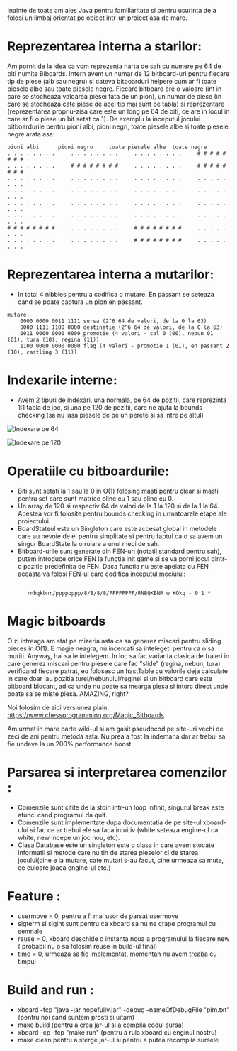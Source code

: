   Inainte de toate am ales Java pentru familiaritate si pentru usurinta de 
a folosi un limbaj orientat pe obiect intr-un proiect asa de mare.

Reprezentarea interna a starilor:
======

Am pornit de la idea ca vom reprezenta harta de sah cu numere pe 64 de biti
numite Biboards. Intern avem un numar de 12 bitboard-uri pentru fiecare tip
de piese (alb sau negru) si cateva bitboarduri helpere cum ar fi toate piesele
albe sau toate piesele negre. Fiecare bitboard are o valoare (int in care se
stocheaza valoarea piesei fata de un pion), un numar de piese (in care se
stocheaza cate piese de acel tip mai sunt pe tabla) si reprezentare 
(reprezentarea propriu-zisa care este un long pe 64 de biti, ce are in locul
in care ar fi o piese un bit setat ca 1). De exemplu la inceputul jocului
bitboardurile pentru pioni albi, pioni negri, toate piesele albe si toate
piesele negre arata asa:

```
pioni albi	    pioni negru    	toate piesele albe  toate negre
. . . . . . . .     . . . . . . . .     . . . . . . . .     # # # # # # # # 
. . . . . . . .     # # # # # # # #     . . . . . . . .     # # # # # # # # 
. . . . . . . .     . . . . . . . .     . . . . . . . .     . . . . . . . .
. . . . . . . .     . . . . . . . .     . . . . . . . .     . . . . . . . .
. . . . . . . .     . . . . . . . .     . . . . . . . .     . . . . . . . .
. . . . . . . .     . . . . . . . .     . . . . . . . .     . . . . . . . .
# # # # # # # #     . . . . . . . .     # # # # # # # #     . . . . . . . .
. . . . . . . .     . . . . . . . .     # # # # # # # #     . . . . . . . .
```
Reprezentarea interna a mutarilor:
======
- In total 4 nibbles pentru a codifica o mutare. En passant se seteaza cand se poate captura un pion en passant.
```
mutare:
	0000 0000 0011 1111 sursa (2^6 64 de valori, de la 0 la 63)
	0000 1111 1100 0000 destinatie (2^6 64 de valori, de la 0 la 63)
	0011 0000 0000 0000 promotie (4 valori - cal 0 (00), nebun 01 (01), tura (10), regina (11))
	1100 0000 0000 0000 flag (4 valori - promotie 1 (01), en passant 2 (10), castling 3 (11))
 ``` 
Indexarile interne:
======
 - Avem 2 tipuri de indexari, una normala, pe 64 de pozitii, care reprezinta 1:1
tabla de joc, si una pe 120 de pozitii, care ne ajuta la bounds checking (sa nu
iasa piesele de pe un perete si sa intre pe altul)

![Indexare pe 64](https://github.com/BlunderBoy/sah/blob/master/readme_resources/64indexes.jpg)

![Indexare pe 120](https://github.com/BlunderBoy/sah/blob/master/readme_resources/120indexes.png)

Operatiile cu bitboardurile:
======

 - Biti sunt setati la 1 sau la 0 in O(1) folosing masti pentru clear si masti
pentru set care sunt matrice pline cu 1 sau pline cu 0.
 - Un array de 120 si respectiv 64 de valori de la 1 la 120 si de la 1 la 64.
 Acestea vor fi folosite pentru bounds checking in urmatoarele etape ale 
 proiectului.
 - BoardStateul este un Singleton care este accesat global in metodele care au
nevoie de el pentru simplitate si pentru faptul ca o sa avem un singur 
BoardState la o rulare a unui meci de sah.
 - Bitboard-urile sunt generate din FEN-uri (notatii standard pentru sah), 
putem introduce orice FEN la functia init game si se va porni jocul dintr-o 
pozitie predefinita de FEN. Daca functia nu este apelata cu FEN aceasta va
folosi FEN-ul care codifica inceputul meciului:

<p align="center">
<code>
rnbqkbnr/pppppppp/8/8/8/8/PPPPPPPP/RNBQKBNR w KQkq - 0 1 *
</code>
</p>

Magic bitboards
======
O zi intreaga am stat pe mizeria asta ca sa generez miscari pentru sliding pieces in O(1).
E magie neagra, nu incercati sa intelegeti pentru ca o sa muriti. Anyway, hai sa le intelegem.
In loc sa fac varianta clasica de fraieri in care generez miscari pentru piesele care fac
"slide" (regina, nebun, tura) verificand fiecare patrat, eu folosesc un hastTable cu valorile
deja calculate in care doar iau pozitia turei/nebunului/reginei si un bitboard care este
bitboard blocant, adica unde nu poate sa mearga piesa si intorc direct unde poate sa se miste
piesa. AMAZING, right?

Noi folosim de aici versiunea plain. 
https://www.chessprogramming.org/Magic_Bitboards

Am urmat in mare parte wiki-ul si am gasit pseudocod pe site-uri vechi de zeci de ani pentru 
metoda asta. Nu prea a fost la indemana dar ar trebui sa fie undeva la un 200% performance boost.

Parsarea si interpretarea comenzilor :
======

 - Comenzile sunt citite de la stdin intr-un loop infinit, singurul break
este atunci cand programul da quit.
 - Comenzile sunt implementate dupa documentatia de pe site-ul xboard-ului si
fac ce ar trebui ele sa faca intuitiv (white seteaza engine-ul ca white,
new incepe un joc nou, etc).
 - Clasa Database este un singleton este o clasa in care avem stocate 
informatii si metode care nu tin de starea pieselor ci de starea jocului(cine 
e la mutare, cate mutari s-au facut, cine urmeaza sa mute, ce culoare joaca
engine-ul etc.)

Feature :
======

 - usermove = 0, pentru a fi mai usor de parsat usermove
 - sigterm si sigint sunt pentru ca xboard sa nu ne crape programul cu semnale
 - reuse = 0, xboard deschide o instanta noua a programului la fiecare new (
 probabil nu o sa folosim reuse in build-ul final)
 - time = 0, urmeaza sa fie implementat, momentan nu avem treaba cu timpul
 
 Build and run :
 ======
 - xboard -fcp "java -jar hopefully.jar" -debug -nameOfDebugFile "plm.txt" (pentru noi cand suntem prosti si uitam)
 - make build (pentru a crea jar-ul si a compila codul sursa)
 - xboard -cp -fcp "make run" (pentru a rula xboard cu enginul nostru)
 - make clean pentru a sterge jar-ul si pentru a putea recompila sursele
